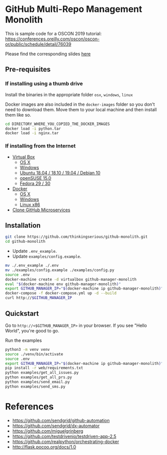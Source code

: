 # GitHub Multi-Repo Management Monolith

This is sample code for a OSCON 2019 tutorial: https://conferences.oreilly.com/oscon/oscon-or/public/schedule/detail/76039

Please find the corresponding slides [here](https://docs.google.com/presentation/d/1nGDy4w70doTdc9TVRqDp9KK-mnOpVXz9VYZ3X4dBZlA)

## Pre-requisites

### If installing using a thumb drive

Install the binaries in the appropriate folder `osx`, `windows`, `linux`

Docker images are also included in the `docker-images` folder so you don't need to download them. Move them to your local machine and then install them like so.

```bash
cd DIRECTORY_WHERE_YOU_COPIED_THE_DOCKER_IMAGES
docker load -i python.tar
docker load -i nginx.tar
```

### If installing from the Internet

* [Virtual Box](https://www.virtualbox.org/wiki/Downloads)
  * [OS X](https://download.virtualbox.org/virtualbox/6.0.8/VirtualBox-6.0.8-130520-OSX.dmg)
  * [Windows](https://download.virtualbox.org/virtualbox/6.0.8/VirtualBox-6.0.8-130520-Win.exe)
  * [Ubuntu 18.04 / 18.10 / 19.04 / Debian 10](https://download.virtualbox.org/virtualbox/6.0.8/virtualbox-6.0_6.0.8-130520~Ubuntu~bionic_amd64.deb)
  * [openSUSE 15.0](https://download.virtualbox.org/virtualbox/6.0.8/VirtualBox-6.0-6.0.8_130520_openSUSE150-1.x86_64.rpm)
  * [Fedora 29 / 30](https://download.virtualbox.org/virtualbox/6.0.8/VirtualBox-6.0-6.0.8_130520_fedora29-1.x86_64.rpm)
* [Docker](https://docs.docker.com/install)
  * [OS X](https://download.docker.com/mac/stable/Docker.dmg)
  * [Windows](https://download.docker.com/win/stable/Docker%20for%20Windows%20Installer.exe)
  * [Linux x86](https://download.docker.com/linux/static/stable/x86_64/docker-17.03.0-ce.tgz)
* [Clone GitHub Microservices](https://github.com/thinkingserious/github-microservices)

## Installation

```bash
git clone https://github.com/thinkingserious/github-monolith.git
cd github-monolith
```

* Update `.env_example`.
* Update `examples/config.example`.

```bash
mv ./.env_example ./.env
mv ./examples/config.example ./examples/config.py
source .env
docker-machine create -d virtualbox github-manager-monolith
eval "$(docker-machine env github-manager-monolith)"
export GITHUB_MANAGER_IP="$(docker-machine ip github-manager-monolith)"
docker-compose -f docker-compose.yml up -d --build
curl http://$GITHUB_MANAGER_IP
```

## Quickstart

Go to `http://<$GITHUB_MANAGER_IP>` in your browser. If you see "Hello World", you're good to go.

Run the examples

```bash
python3 -m venv venv
source ./venv/bin/activate
source .env
export GITHUB_MANAGER_IP="$(docker-machine ip github-manager-monolith)"
pip install -r web/requirements.txt
python examples/get_all_issues.py
python examples/get_all_prs.py
python examples/send_email.py
python examples/send_sms.py
```

# References
* https://github.com/sendgrid/github-automation
* https://github.com/sendgrid/dx-automator
* https://github.com/miguelgrinberg
* https://github.com/testdrivenio/testdriven-app-2.5
* https://github.com/realpython/orchestrating-docker
* http://flask.pocoo.org/docs/1.0
